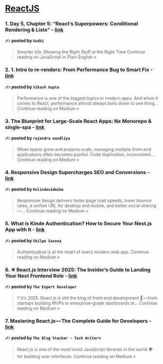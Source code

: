 
<h1><a href=https://medium.com/tag/reactjs/recommended target="_blank" rel="noopener noreferrer">ReactJS</a></h1>
<h3>1. Day 5, Chapter 5: “React’s Superpowers: Conditional Rendering & Lists” - <a href="https://javascript.plainenglish.io/day-5-chapter-5-reacts-superpowers-conditional-rendering-lists-285dbddd9ca6?source=rss------reactjs-5" target="_blank" rel="noopener noreferrer">link</a></h3>

✍️ **posted by `Sudhi`**

<blockquote>Smarter UIs: Showing the Right Stuff at the Right Time
Continue reading on JavaScript in Plain English »</blockquote>

<h3>2. 1. Intro to re-renders: From Performance Bug to Smart Fix - <a href="https://hiimvikash.medium.com/1-understanding-react-re-renders-from-performance-bug-to-smart-fix-41831bd4cdd2?source=rss------reactjs-5" target="_blank" rel="noopener noreferrer">link</a></h3>

✍️ **posted by `Vikash Gupta`**

<blockquote>Performance is one of the biggest topics in modern apps. And when it comes to React, performance almost always boils down to one thing…
Continue reading on Medium »</blockquote>

<h3>3. The Blueprint for Large-Scale React Apps: Nx Monorepo & single-spa - <a href="https://medium.com/@mandliyarajendra1/the-blueprint-for-large-scale-react-apps-nx-monorepo-single-spa-73bc5310e3e7?source=rss------reactjs-5" target="_blank" rel="noopener noreferrer">link</a></h3>

✍️ **posted by `rajendra mandliya`**

<blockquote>When teams grow and projects scale, managing multiple front-end applications often becomes painful. Code duplication, inconsistent…
Continue reading on Medium »</blockquote>

<h3>4. Responsive Design Supercharges SEO and Conversions - <a href="https://medium.com/@kolindevidmike83/responsive-design-supercharges-seo-and-conversions-272aad7fc2b0?source=rss------reactjs-5" target="_blank" rel="noopener noreferrer">link</a></h3>

✍️ **posted by `Kolindevidmike`**

<blockquote>Responsive design delivers faster page load speeds, lower bounce rates, a unified URL for desktop and mobile, and better social sharing —…
Continue reading on Medium »</blockquote>

<h3>5. What is Kinde Authentication? How to Secure Your Next.js App with It - <a href="https://medium.com/@shilpecsaxena9098/what-is-kinde-authentication-how-to-secure-your-next-js-app-with-it-2c3143c96e10?source=rss------reactjs-5" target="_blank" rel="noopener noreferrer">link</a></h3>

✍️ **posted by `Shilpe Saxena`**

<blockquote>Authentication is at the heart of every modern web app.
Continue reading on Medium »</blockquote>

<h3>6. ⚛️ React.js Interview 2025: The Insider’s Guide to Landing Your Next Frontend Role  - <a href="https://the-expert-developer.medium.com/%EF%B8%8F-react-js-interview-2025-the-insiders-guide-to-landing-your-next-frontend-role-81e863a523ff?source=rss------reactjs-5" target="_blank" rel="noopener noreferrer">link</a></h3>

✍️ **posted by `The Expert Developer`**

<blockquote>‼️ It’s 2025. React.js is still the king of front-end development 👑 — from startups building MVPs to enterprise-grade dashboards at…
Continue reading on Medium »</blockquote>

<h3>7.  Mastering React.js — The Complete Guide for Developers - <a href="https://medium.com/@TheblogStacker/mastering-react-js-the-complete-guide-for-developers-8919ae061d4e?source=rss------reactjs-5" target="_blank" rel="noopener noreferrer">link</a></h3>

✍️ **posted by `The Blog Stacker - Tech Writer✨`**

<blockquote>React.js is one of the most loved JavaScript libraries in the world 🌍 for building user interfaces.
Continue reading on Medium »</blockquote>

